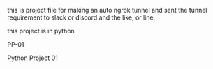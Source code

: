 this is project file for making an auto ngrok tunnel and sent
the tunnel requirement to slack or discord and the like, or line.

this project is in python

PP-01

Python Project 01
